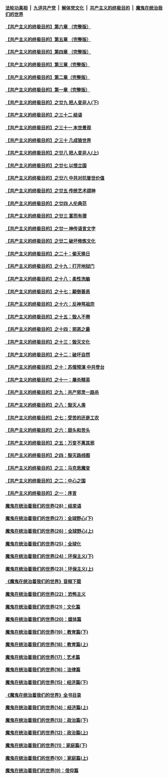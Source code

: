 ####  [法轮功真相](../../../../basic/blob/master/README.md?t=11291752) &nbsp;|&nbsp; [九评共产党](../../../../9ping.md/blob/master/README.md?t=11291752) &nbsp;|&nbsp; [解体党文化](../../../../jtdwh.md/blob/master/README.md?t=11291752)  &nbsp;|&nbsp; [共产主义的终极目的](../../../../gczydzjmd.md/blob/master/README.md?t=11291752) &nbsp;|&nbsp; [魔鬼在统治我们的世界](../../../../mgztzwmdsj.md/blob/master/README.md?t=11291752) 

#### [【共产主义的终极目的】第六章 （完整版）](../pages/nsc422/n11428913.md?t=11291752) 

#### [【共产主义的终极目的】第五章 （完整版）](../pages/nsc422/n11428912.md?t=11291752) 

#### [【共产主义的终极目的】第四章 （完整版）](../pages/nsc422/n11428907.md?t=11291752) 

#### [【共产主义的终极目的】第三章（完整版）](../pages/nsc422/n11428848.md?t=11291752) 

#### [【共产主义的终极目的】第二章（完整版）](../pages/nsc422/n11428831.md?t=11291752) 

#### [【共产主义的终极目的】第一章（完整版）](../pages/nsc422/n11417651.md?t=11291752) 

#### [【共产主义的终极目的】之廿九 把人变非人(下)](../pages/nsc422/n11344140.md?t=11291752) 

#### [【共产主义的终极目的】之三十二 结语](../pages/nsc422/n11360535.md?t=11291752) 

#### [【共产主义的终极目的】之三十一 末世景观](../pages/nsc422/n11351129.md?t=11291752) 

#### [【共产主义的终极目的】之三十 几成狼世界](../pages/nsc422/n11348280.md?t=11291752) 

#### [【共产主义的终极目的】之廿八 把人变非人(上)](../pages/nsc422/n11340492.md?t=11291752) 

#### [【共产主义的终极目的】之廿七 以恨立国](../pages/nsc422/n11336944.md?t=11291752) 

#### [【共产主义的终极目的】之廿六 中共对抗普世价值](../pages/nsc422/n11324785.md?t=11291752) 

#### [【共产主义的终极目的】之廿五 传统艺术颂神](../pages/nsc422/n11296396.md?t=11291752) 

#### [【共产主义的终极目的】之廿四 人伦典范](../pages/nsc422/n11296397.md?t=11291752) 

#### [【共产主义的终极目的】之廿三 富而有德](../pages/nsc422/n11283598.md?t=11291752) 

#### [【共产主义的终极目的】之廿一 神传语言文字](../pages/nsc422/n11263265.md?t=11291752) 

#### [【共产主义的终极目的】之廿二 破坏修炼文化](../pages/nsc422/n11245728.md?t=11291752) 

#### [【共产主义的终极目的】之二十：偷天换日](../pages/nsc422/n11238846.md?t=11291752) 

#### [【共产主义的终极目的】之十九：打开地狱门](../pages/nsc422/n11206376.md?t=11291752) 

#### [【共产主义的终极目的】之十八：柔性洗脑](../pages/nsc422/n11199994.md?t=11291752) 

#### [【共产主义的终极目的】之十七：颠倒善恶](../pages/nsc422/n11179782.md?t=11291752) 

#### [【共产主义的终极目的】之十六：反神骂祖宗](../pages/nsc422/n11166798.md?t=11291752) 

#### [【共产主义的终极目的】之十五：毁人不倦](../pages/nsc422/n11166792.md?t=11291752) 

#### [【共产主义的终极目的】之十四：邪恶之最](../pages/nsc422/n11150249.md?t=11291752) 

#### [【共产主义的终极目的】之十三：毁灭文化](../pages/nsc422/n11135227.md?t=11291752) 

#### [【共产主义的终极目的】之十二：破坏自然](../pages/nsc422/n11135214.md?t=11291752) 

#### [【共产主义的终极目的】之十：苏俄预演 中共登台](../pages/nsc422/n11118424.md?t=11291752) 

#### [【共产主义的终极目的】之十一：屠杀精英](../pages/nsc422/n11118442.md?t=11291752) 

#### [【共产主义的终极目的】之九：共产邪灵一路杀](../pages/nsc422/n11114139.md?t=11291752) 

#### [【共产主义的终极目的】之八：毁灭人类](../pages/nsc422/n11108503.md?t=11291752) 

#### [【共产主义的终极目的】之七：受苦的还是工农](../pages/nsc422/n11101809.md?t=11291752) 

#### [【共产主义的终极目的】之六：甜头和苦头](../pages/nsc422/n11096971.md?t=11291752) 

#### [【共产主义的终极目的】之五：万变不离其邪](../pages/nsc422/n11091285.md?t=11291752) 

#### [【共产主义的终极目的】之四：毁灭路线图](../pages/nsc422/n11086284.md?t=11291752) 

#### [【共产主义的终极目的】之三：马克思魔变](../pages/nsc422/n11061941.md?t=11291752) 

#### [【共产主义的终极目的】之二：中心之国](../pages/nsc422/n11047728.md?t=11291752) 

#### [【共产主义的终极目的】之一：序言](../pages/nsc422/n11086077.md?t=11291752) 

#### [魔鬼在统治着我们的世界(28)：结束语](../pages/nsc422/n10936246.md?t=11291752) 

#### [魔鬼在统治着我们的世界(27)：全球野心(下)](../pages/nsc422/n10928319.md?t=11291752) 

#### [魔鬼在统治着我们的世界(26)：全球野心(上)](../pages/nsc422/n10900318.md?t=11291752) 

#### [魔鬼在统治着我们的世界(25)：全球化](../pages/nsc422/n10788205.md?t=11291752) 

#### [魔鬼在统治着我们的世界(24)：环保主义(下)](../pages/nsc422/n10695307.md?t=11291752) 

#### [魔鬼在统治着我们的世界(23)：环保主义(上)](../pages/nsc422/n10688613.md?t=11291752) 

#### [《魔鬼在统治着我们的世界》音频下载](../pages/nsc422/n10635553.md?t=11291752) 

#### [魔鬼在统治着我们的世界(22)：恐怖主义](../pages/nsc422/n10614727.md?t=11291752) 

#### [魔鬼在统治着我们的世界(21)：文化篇](../pages/nsc422/n10597706.md?t=11291752) 

#### [魔鬼在统治着我们的世界(20)：媒体篇](../pages/nsc422/n10586579.md?t=11291752) 

#### [魔鬼在统治着我们的世界(19)：教育篇(下)](../pages/nsc422/n10564808.md?t=11291752) 

#### [魔鬼在统治着我们的世界(18)：教育篇(上)](../pages/nsc422/n10526970.md?t=11291752) 

#### [魔鬼在统治着我们的世界(17)：艺术篇](../pages/nsc422/n10499093.md?t=11291752) 

#### [魔鬼在统治着我们的世界(16)：法律篇](../pages/nsc422/n10485969.md?t=11291752) 

#### [魔鬼在统治着我们的世界(15)：经济篇(下)](../pages/nsc422/n10469975.md?t=11291752) 

#### [《魔鬼在统治着我们的世界》全书目录](../pages/nsc422/n10464261.md?t=11291752) 

#### [魔鬼在统治着我们的世界(14)：经济篇(上)](../pages/nsc422/n10457370.md?t=11291752) 

#### [魔鬼在统治着我们的世界(13)：政治篇(下)](../pages/nsc422/n10448270.md?t=11291752) 

#### [魔鬼在统治着我们的世界(12)：政治篇(上)](../pages/nsc422/n10444576.md?t=11291752) 

#### [魔鬼在统治着我们的世界(11)：家庭篇(下)](../pages/nsc422/n10440961.md?t=11291752) 

#### [魔鬼在统治着我们的世界(10)：家庭篇(上)](../pages/nsc422/n10435448.md?t=11291752) 

#### [魔鬼在统治着我们的世界(9)：信仰篇](../pages/nsc422/n10432159.md?t=11291752) 

